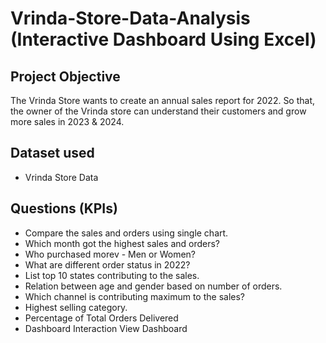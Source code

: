 # Vrinda-Store-Data-Analysis (Interactive Dashboard Using Excel)

## Project Objective

The Vrinda Store wants to create an annual sales report for 2022. So that, the owner of the Vrinda store can understand their customers and grow more sales in 2023 & 2024.

## Dataset used
- Vrinda Store Data
## Questions (KPIs)

- Compare the sales and orders using single chart.
- Which month got the highest sales and orders?
- Who purchased morev - Men or Women?
- What are different order status in 2022?
- List top 10 states contributing to the sales.
- Relation between age and gender based on number of orders.
- Which channel is contributing maximum to the sales?
- Highest selling category.
- Percentage of Total Orders Delivered
- Dashboard Interaction View Dashboard
